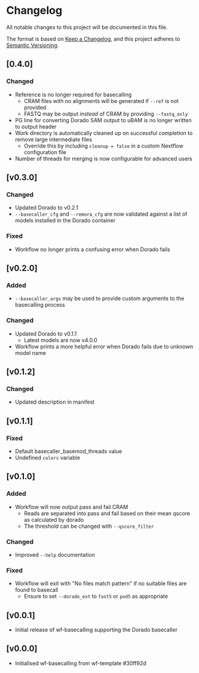 # Changelog
All notable changes to this project will be documented in this file.

The format is based on [Keep a Changelog](https://keepachangelog.com/en/1.0.0/),
and this project adheres to [Semantic Versioning](https://semver.org/spec/v2.0.0.html).

## [0.4.0]
### Changed
- Reference is no longer required for basecalling
    - CRAM files with no alignments will be generated if `--ref` is not provided
    - FASTQ may be output *instead* of CRAM by providing `--fastq_only`
- PG line for converting Dorado SAM output to uBAM is no longer written to output header
- Work directory is automatically cleaned up on successful completion to remove large intermediate files
    - Override this by including `cleanup = false` in a custom Nextflow configuration file
- Number of threads for merging is now configurable for advanced users

## [v0.3.0]
### Changed
- Updated Dorado to v0.2.1
- `--basecaller_cfg` and `--remora_cfg` are now validated against a list of models installed in the Dorado container
### Fixed
- Workflow no longer prints a confusing error when Dorado fails

## [v0.2.0]
### Added
* `--basecaller_args` may be used to provide custom arguments to the basecalling process
### Changed
- Updated Dorado to v0.1.1
    - Latest models are now v4.0.0
- Workflow prints a more helpful error when Dorado fails due to unknown model name

## [v0.1.2]
### Changed
- Updated description in manifest

## [v0.1.1]
### Fixed
* Default basecaller_basemod_threads value
* Undefined `colors` variable

## [v0.1.0]
### Added
* Workflow will now output pass and fail CRAM
    * Reads are separated into pass and fail based on their mean qscore as calculated by dorado
    * The threshold can be changed with `--qscore_filter`
### Changed
* Improved `--help` documentation
### Fixed
* Workflow will exit with "No files match pattern" if no suitable files are found to basecall
    * Ensure to set `--dorado_ext` to `fast5` or `pod5` as appropriate

## [v0.0.1]
- Initial release of wf-basecalling supporting the Dorado basecaller

## [v0.0.0]
- Initialised wf-basecalling from wf-template #30ff92d
